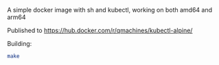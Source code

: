 A simple docker image with sh and kubectl, working on both amd64 and arm64

Published to https://hub.docker.com/r/qmachines/kubectl-alpine/

Building:
```bash
make
```
